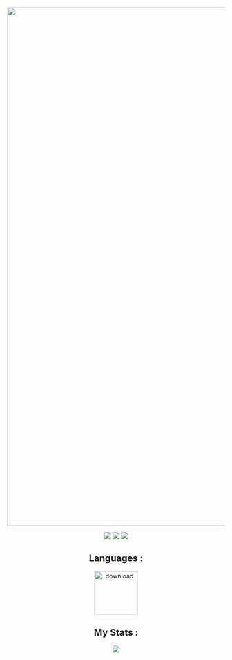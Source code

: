 <img align="center" width= 1200 src="https://i.ibb.co/7R1sbjX/Le-Akram.jpg">
<p align="center">
 
 <img src="https://badges.pufler.dev/visits/DaoudAkram60/DaoudAkram60"/> 
 <img src="https://badges.pufler.dev/repos/DaoudAkram60"/>
 <img src="https://badges.pufler.dev/commits/monthly/DaoudAkram60"/>

</p>

<h2 align="center">Languages :</h2>
<p align="center">
<img width = 100 src="https://i.ibb.co/rGFTQrw/download.jpg" alt="download" border="0"></a>
</p>
<h2 align = "center">My Stats :</h2>

<p align="center">
 
 <img  src="https://github-readme-stats.vercel.app/api?username=DaoudAkram60&theme=shadow_green"/>
 
</p>
